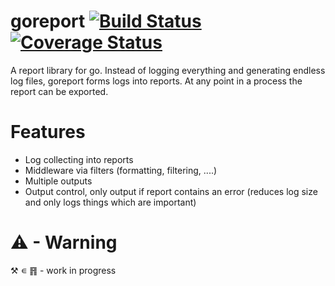 goreport [![Build Status](https://travis-ci.org/marshauf/goreport.svg?branch=master)](https://travis-ci.org/marshauf/goreport)[![Coverage Status](https://coveralls.io/repos/marshauf/goreport/badge.png)](https://coveralls.io/r/marshauf/goreport)
========

A report library for go.
Instead of logging everything and generating endless log files, goreport forms logs into reports.
At any point in a process the report can be exported.

# Features
+ Log collecting into reports
+ Middleware via filters (formatting, filtering, ....)
+ Multiple outputs
+ Output control, only output if report contains an error (reduces log size and only logs things which are important)

# ⚠ - Warning
⚒ ∊ ䷢ - work in progress